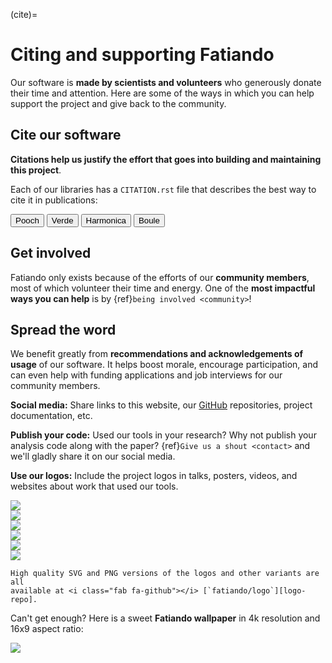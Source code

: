 (cite)=
# Citing and supporting Fatiando

<p class="lead">
Our software is <strong>made by scientists and volunteers</strong> who
generously donate their time and attention.
Here are some of the ways in which you can help support the project and give
back to the community.
</p>

## Cite our software

**Citations help us justify the effort that goes into building and maintaining
this project**.

Each of our libraries has a `CITATION.rst` file that describes the best way
to cite it in publications:

<div class="mt-2">

<a target="_blank" href="https://github.com/fatiando/pooch/blob/master/CITATION.rst">
<button type="button" class="btn btn-secondary mb-3 me-3">
<i class="fa fa-bookmark"></i>
Pooch
</button></a>

<a target="_blank" href="https://github.com/fatiando/verde/blob/master/CITATION.rst">
<button type="button" class="btn btn-secondary mb-3 me-3">
<i class="fa fa-bookmark"></i>
Verde
</button></a>

<a target="_blank" href="https://github.com/fatiando/harmonica/blob/master/CITATION.rst">
<button type="button" class="btn btn-secondary mb-3 me-3">
<i class="fa fa-bookmark"></i>
Harmonica
</button></a>

<a target="_blank" href="https://github.com/fatiando/boule/blob/master/CITATION.rst">
<button type="button" class="btn btn-secondary mb-3">
<i class="fa fa-bookmark"></i>
Boule
</button></a>

</div>

## Get involved

Fatiando only exists because of the efforts of our **community members**, most
of which volunteer their time and energy.
One of the **most impactful ways you can help** is by
{ref}`being involved <community>`!

## Spread the word

We benefit greatly from **recommendations and acknowledgements of usage** of
our software.
It helps boost morale, encourage participation, and can even help with funding
applications and job interviews for our community members.

**Social media:** Share links to this website, our [GitHub][gh] repositories,
project documentation, etc.

**Publish your code:** Used our tools in your research? Why not publish your
analysis code along with the paper? {ref}`Give us a shout <contact>` and we'll
gladly share it on our social media.

**Use our logos:** Include the project logos in talks, posters, videos, and
websites about work that used our tools.

<div class="row gy-3 mt-4 align-items-center text-center">
<div class="col-4 col-sm-2">

<a target="_blank" href="https://raw.githubusercontent.com/fatiando/logo/main/fatiando-logo.png">
<img class="mb-2" src="https://raw.githubusercontent.com/fatiando/logo/main/fatiando-logo.png">
</a>

</div>
<div class="col-4 col-sm-2">

<a target="_blank" href="https://raw.githubusercontent.com/fatiando/logo/main/fatiando-logo-background.png">
<img class="mb-2" src="https://raw.githubusercontent.com/fatiando/logo/main/fatiando-logo-background.png">
</a>

</div>
<div class="col-4 col-sm-2">

<a target="_blank" href="https://raw.githubusercontent.com/fatiando/logo/main/verde-logo.png">
<img class="mb-2" src="https://raw.githubusercontent.com/fatiando/logo/main/verde-logo.png">
</a>

</div>
<div class="col-4 col-sm-2">

<a target="_blank" href="https://raw.githubusercontent.com/fatiando/logo/main/harmonica-logo.png">
<img class="mb-2" src="https://raw.githubusercontent.com/fatiando/logo/main/harmonica-logo.png">
</a>

</div>
<div class="col-4 col-sm-2">

<a target="_blank" href="https://raw.githubusercontent.com/fatiando/logo/main/pooch-logo.png">
<img class="mb-2" src="https://raw.githubusercontent.com/fatiando/logo/main/pooch-logo.png">
</a>

</div>
<div class="col-4 col-sm-2">

<a target="_blank" href="https://raw.githubusercontent.com/fatiando/logo/main/ensaio-logo.png">
<img class="mb-2" src="https://raw.githubusercontent.com/fatiando/logo/main/ensaio-logo.png">
</a>

</div>
</div>

```{admonition} Want the vector graphics versions?
High quality SVG and PNG versions of the logos and other variants are all
available at <i class="fab fa-github"></i> [`fatiando/logo`][logo-repo].
```

Can't get enough? Here is a sweet **Fatiando wallpaper** in 4k resolution and
16x9 aspect ratio:

<a target="_blank" href="https://raw.githubusercontent.com/fatiando/logo/main/fatiando-wallpaper.png">
<img class="mb-2" src="https://raw.githubusercontent.com/fatiando/logo/main/fatiando-wallpaper.png">
</a>

[logo-repo]: https://github.com/fatiando/logo
[gh]: https://github.com/fatiando
